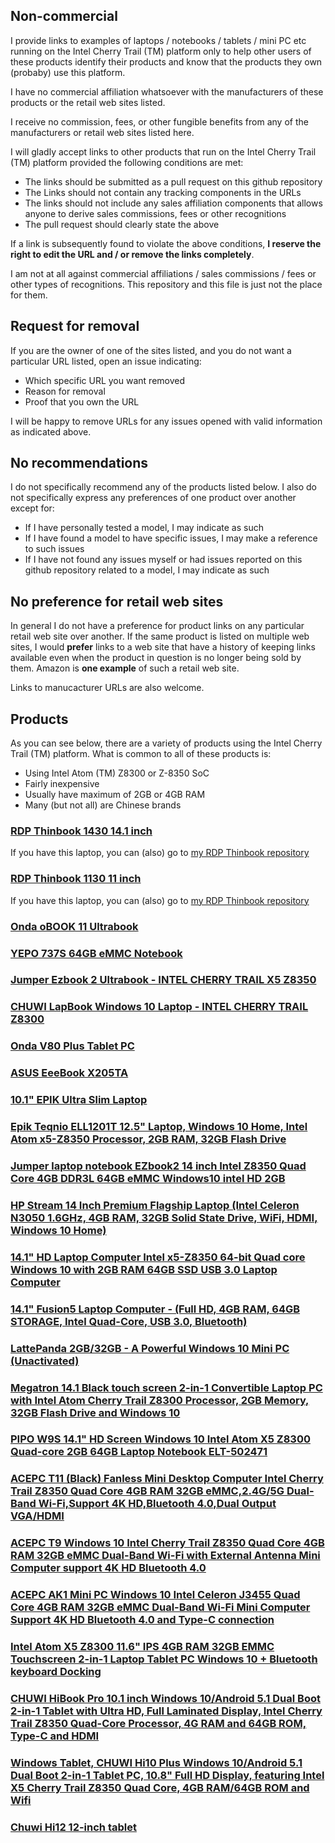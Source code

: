 ## Non-commercial
I provide links to examples of laptops / notebooks / tablets / mini PC etc running on the Intel Cherry Trail (TM) platform only to help other users of these products identify their products and know that the products they own (probaby) use this platform.

I have no commercial affiliation whatsoever with the manufacturers of these products or the retail web sites listed.

I receive no commission, fees, or other fungible benefits from any of the manufacturers or retail web sites listed here.

I will gladly accept links to other products that run on the Intel Cherry Trail (TM) platform provided the following conditions are met:
* The links should be submitted as a pull request on this github repository
* The Links should not contain any tracking components in the URLs
* The links should not include any sales affiliation components that allows anyone to derive sales commissions, fees or other recognitions
* The pull request should clearly state the above

If a link is subsequently found to violate the above conditions, **I reserve the right to edit the URL and / or remove the links completely**.

I am not at all against commercial affiliations / sales commissions / fees or other types of recognitions. This repository and this file is just not the place for them.

## Request for removal
If you are the owner of one of the sites listed, and you do not want a particular URL listed, open an issue indicating:
* Which specific URL you want removed
* Reason for removal
* Proof that you own the URL

I will be happy to remove URLs for any issues opened with valid information as indicated above.

## No recommendations
I do not specifically recommend any of the products listed below. I also do not specifically express any preferences of one product over another except for:
* If I have personally tested a model, I may indicate as such
* If I have found a model to have specific issues, I may make a reference to such issues
* If I have not found any issues myself or had issues reported on this github repository related to a model, I may indicate as such

## No preference for retail web sites
In general I do not have a preference for product links on any particular retail web site over another. If the same product is listed on multiple web sites, I would **prefer** links to a web site that have a history of keeping links available even when the product in question is no longer being sold by them. Amazon is **one example** of such a retail web site.

Links to manucacturer URLs are also welcome.

## Products
As you can see below, there are a variety of products using the Intel Cherry Trail (TM) platform. What is common to all of these products is:
* Using Intel Atom (TM) Z8300 or Z-8350 SoC
* Fairly inexpensive
* Usually have maximum of 2GB or 4GB RAM
* Many (but not all) are Chinese brands

### [RDP Thinbook 1430 14.1 inch](http://rdp.in/laptop/)
If you have this laptop, you can (also) go to [my RDP Thinbook repository](https://github.com/sundarnagarajan/rdp-thinbook-linux)

### [RDP Thinbook 1130 11 inch](http://rdp.in/laptop/)
If you have this laptop, you can (also) go to [my RDP Thinbook repository](https://github.com/sundarnagarajan/rdp-thinbook-linux)

### [Onda oBOOK 11 Ultrabook](https://www.gearbest.com/tablet-pcs/pp_263297.html)

### [YEPO 737S 64GB eMMC Notebook](https://www.gearbest.com/computers/pp_555840.html)

### [Jumper Ezbook 2 Ultrabook - INTEL CHERRY TRAIL X5 Z8350](https://www.gearbest.com/laptops/pp_603954.html)

### [CHUWI LapBook Windows 10 Laptop - INTEL CHERRY TRAIL Z8300](https://www.gearbest.com/tablet-pcs/pp_488238.html)

### [Onda V80 Plus Tablet PC](https://www.gearbest.com/computers/pp_628080.html?lkid=12145865)

### [ASUS EeeBook X205TA](https://www.asus.com/us/Laptops/ASUS_EeeBook_X205TA/)

### [10.1" EPIK Ultra Slim Laptop](https://www.amazon.com/10-1-EPIK-Ultra-Slim-Laptop/dp/B01L35C6WA)

### [Epik Teqnio ELL1201T 12.5" Laptop, Windows 10 Home, Intel Atom x5-Z8350 Processor, 2GB RAM, 32GB Flash Drive](https://www.walmart.com/ip/Epik-Teqnio-ELL1201T-12-5-Laptop-Windows-10-Home-Intel-Atom-x5-Z8350-Processor-2GB-RAM-32GB-Flash-Drive/55474687)

### [Jumper laptop notebook EZbook2 14 inch Intel Z8350 Quad Core 4GB DDR3L 64GB eMMC Windows10 intel HD 2GB](https://www.lightinthebox.com/jumper-ebook2-laptop-14-inch-intel-cherry-trail-quad-core-4gb-ram-64gb-hard-disk-windows10_p5516133.html)

### [HP Stream 14 Inch Premium Flagship Laptop (Intel Celeron N3050 1.6GHz, 4GB RAM, 32GB Solid State Drive, WiFi, HDMI, Windows 10 Home)](https://www.amazon.com/HP-Premium-Flagship-Certified-Refurbished/dp/B01MS6TKUA)

### [14.1" HD Laptop Computer Intel x5-Z8350 64-bit Quad core Windows 10 with 2GB RAM 64GB SSD USB 3.0 Laptop Computer](https://www.amazon.com/Laptop-Computer-x5-Z8350-64-bit-Windows/dp/B06XZSJ2C5)

### [14.1" Fusion5 Laptop Computer - (Full HD, 4GB RAM, 64GB STORAGE, Intel Quad-Core, USB 3.0, Bluetooth)](https://www.amazon.com/Laptop-Computer-x5-Z8350-64-bit-Windows/dp/B0764G3FLG?th=1)

### [LattePanda 2GB/32GB - A Powerful Windows 10 Mini PC (Unactivated)](https://www.dfrobot.com/product-1498.html)

### [Megatron 14.1 Black touch screen 2-in-1 Convertible Laptop PC with Intel Atom Cherry Trail Z8300 Processor, 2GB Memory, 32GB Flash Drive and Windows 10](https://www.walmart.com/ip/Megatron-14-1-Black-touch-screen-2-in-1-Convertible-Laptop-PC-Intel-Atom-Cherry-Trail-Z8300-Processor-2GB-Memory-32GB-Flash-Drive-Windows-10/50998040)

### [PIPO W9S 14.1" HD Screen Windows 10 Intel Atom X5 Z8300 Quad-core 2GB 64GB Laptop Notebook ELT-502471](https://www.tinydeal.com/PIPO-W9S-14-1-HD-Screen-Windows-10-Intel-Atom-X5-Z8300-Quad-core-2GB-64GB-Laptop-Notebook-p-158033.html)

### [ACEPC T11 (Black) Fanless Mini Desktop Computer Intel Cherry Trail Z8350 Quad Core 4GB RAM 32GB eMMC,2.4G/5G Dual-Band Wi-Fi,Support 4K HD,Bluetooth 4.0,Dual Output VGA/HDMI](http://www.iacepc.com/acepc-t11-black/)

### [ACEPC T9 Windows 10 Intel Cherry Trail Z8350 Quad Core 4GB RAM 32GB eMMC Dual-Band Wi-Fi with External Antenna Mini Computer support 4K HD Bluetooth 4.0](http://www.iacepc.com/acepc-t9/)

### [ACEPC AK1 Mini PC Windows 10 Intel Celeron J3455 Quad Core 4GB RAM 32GB eMMC Dual-Band Wi-Fi Mini Computer Support 4K HD Bluetooth 4.0 and Type-C connection](http://www.iacepc.com/acepc-ak1/)

### [Intel Atom X5 Z8300 11.6" IPS 4GB RAM 32GB EMMC Touchscreen 2-in-1 Laptop Tablet PC Windows 10 + Bluetooth keyboard Docking](https://www.amazon.com/Touchscreen-Windows-Bluetooth-keyboard-Docking/dp/B01MXHP7X1)

### [CHUWI HiBook Pro 10.1 inch Windows 10/Android 5.1 Dual Boot 2-in-1 Tablet with Ultra HD, Full Laminated Display, Intel Cherry Trail Z8350 Quad-Core Processor, 4G RAM and 64GB ROM, Type-C and HDMI](https://www.amazon.com/dp/B01LWM5BYF)

### [Windows Tablet, CHUWI Hi10 Plus Windows 10/Android 5.1 Dual Boot 2-in-1 Tablet PC, 10.8" Full HD Display, featuring Intel X5 Cherry Trail Z8350 Quad Core, 4GB RAM/64GB ROM and Wifi](https://www.amazon.com/dp/B01NCO6P93)

### [Chuwi Hi12 12-inch tablet](http://en.chuwi.com/product/items/Chuwi-Hi12.html)

